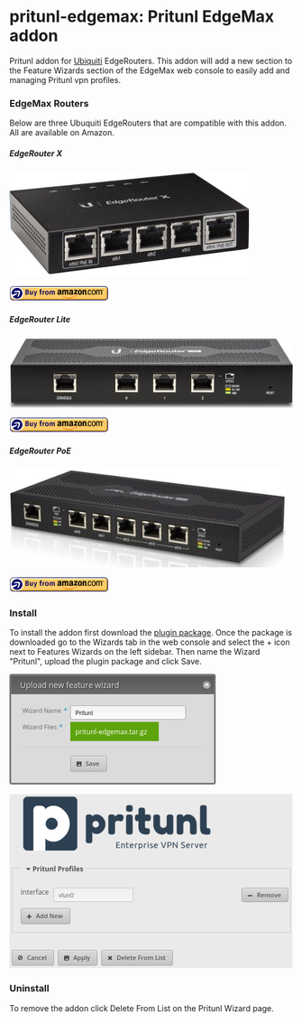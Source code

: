 # pritunl-edgemax: Pritunl EdgeMax addon

Pritunl addon for [Ubiquiti](https://www.ubnt.com/) EdgeRouters. This addon
will add a new section to the Feature Wizards section of the EdgeMax web
console to easily add and managing Pritunl vpn profiles.

### EdgeMax Routers

Below are three Ubuquiti EdgeRouters that are compatible with this addon. All
are available on Amazon.

##### EdgeRouter X

[![ubntX](img/ubntX.jpg)](http://www.amazon.com/gp/product/B00YFJT29C/ref=as_li_qf_sp_asin_il_tl?ie=UTF8&camp=1789&creative=9325&creativeASIN=B00YFJT29C&linkCode=as2&tag=pritunl-20&linkId=HSAPRM4CC524QR7A)

[![amzn](img/amzn.png)](http://www.amazon.com/gp/product/B00YFJT29C/ref=as_li_qf_sp_asin_il_tl?ie=UTF8&camp=1789&creative=9325&creativeASIN=B00YFJT29C&linkCode=as2&tag=pritunl-20&linkId=HSAPRM4CC524QR7A)

##### EdgeRouter Lite

[![ubntL](img/ubntL.jpg)](http://www.amazon.com/gp/product/B00HXT8EKE/ref=as_li_qf_sp_asin_il_tl?ie=UTF8&camp=1789&creative=9325&creativeASIN=B00HXT8EKE&linkCode=as2&tag=pritunl-20&linkId=6MLKASTDLLYSSNFF)

[![amzn](img/amzn.png)](http://www.amazon.com/gp/product/B00HXT8EKE/ref=as_li_qf_sp_asin_il_tl?ie=UTF8&camp=1789&creative=9325&creativeASIN=B00HXT8EKE&linkCode=as2&tag=pritunl-20&linkId=6MLKASTDLLYSSNFF)

##### EdgeRouter PoE

[![ubnt5](img/ubnt5.jpg)](http://www.amazon.com/gp/product/B00E77N3WE/ref=as_li_qf_sp_asin_il_tl?ie=UTF8&camp=1789&creative=9325&creativeASIN=B00E77N3WE&linkCode=as2&tag=pritunl-20&linkId=SHG4FHGP4LE7ZH7T)

[![amzn](img/amzn.png)](http://www.amazon.com/gp/product/B00E77N3WE/ref=as_li_qf_sp_asin_il_tl?ie=UTF8&camp=1789&creative=9325&creativeASIN=B00E77N3WE&linkCode=as2&tag=pritunl-20&linkId=SHG4FHGP4LE7ZH7T)

### Install

To install the addon first download the
[plugin package](https://github.com/pritunl/pritunl-edgemax/raw/master/pritunl-edgemax.tar.gz).
Once the package is downloaded go to the Wizards tab
in the web console and select the + icon next to Features Wizards on the left
sidebar. Then name the Wizard "Pritunl", upload the plugin package and click
Save.

![ubntX](img/screenshot0.png)

![ubntX](img/screenshot1.png)

### Uninstall

To remove the addon click Delete From List on the Pritunl Wizard page.

